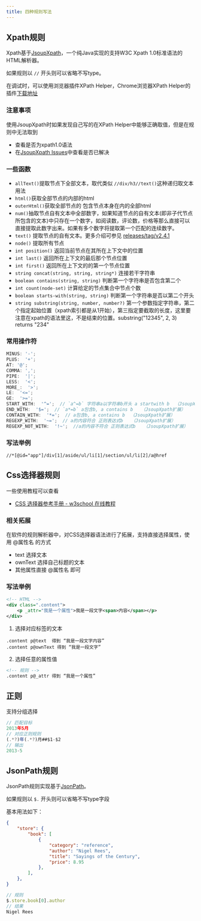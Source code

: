 ```yaml
---
title: 四种规则写法
---
```


## Xpath规则

Xpath基于[JsoupXpath](https://github.com/zhegexiaohuozi/JsoupXpath)，一个纯Java实现的支持W3C Xpath 1.0标准语法的HTML解析器。

如果规则以 `//` 开头则可以省略不写type。

在调试时，可以使用浏览器插件XPath Helper，Chrome浏览器XPath Helper的插件[下载地址](https://chrome.google.com/webstore/detail/xpath-helper/hgimnogjllphhhkhlmebbmlgjoejdpjl)

### 注意事项

使用JsoupXpath时如果发现自己写的在XPath Helper中能够正确取值，但是在规则中无法取到
- 查看是否为xpath1.0语法
- 在[JsoupXpath Issues](https://github.com/zhegexiaohuozi/JsoupXpath/issues)中查看是否已解决

### 一些函数

- `allText()`提取节点下全部文本，取代类似 `//div/h3//text()`这种递归取文本用法
- `html()`获取全部节点的内部的html
- `outerHtml()`获取全部节点的 包含节点本身在内的全部html
- `num()`抽取节点自有文本中全部数字，如果知道节点的自有文本(即非子代节点所包含的文本)中只存在一个数字，如阅读数，评论数，价格等那么直接可以直接提取此数字出来。如果有多个数字将提取第一个匹配的连续数字。
- `text()` 提取节点的自有文本。更多介绍可参见 [releases/tag/v2.4.1](https://github.com/zhegexiaohuozi/JsoupXpath/releases/tag/v2.4.1)
- `node()` 提取所有节点
- `int position()` 返回当前节点在其所在上下文中的位置
- `int last()` 返回所在上下文的最后那个节点位置
- `int first()` 返回所在上下文的的第一个节点位置
- `string concat(string, string, string*)` 连接若干字符串
- `boolean contains(string, string)` 判断第一个字符串是否包含第二个
- `int count(node-set)` 计算给定的节点集合中节点个数
- `boolean starts-with(string, string)` 判断第一个字符串是否以第二个开头
- `string substring(string, number, number?)` 第一个参数指定字符串，第二个指定起始位置（xpath索引都是从1开始），第三指定要截取的长度，这里要注意在xpath的语法里这，不是结束的位置。substring("12345", 2, 3) returns "234"

### 常用操作符

```js
MINUS: '-';
PLUS:  '+';
AT: '@';
COMMA: ',';
PIPE:  '|';
LESS:  '<';
MORE_:  '>';
LE:  '<=';
GE:  '>=';
START_WITH:  '^=';  // `a^=b` 字符串a以字符串b开头 a startwith b  （JsoupXpath扩展）
END_WITH:  '$=';  // `a*=b` a包含b, a contains b   （JsoupXpath扩展）
CONTAIN_WITH:  '*=';  // a包含b, a contains b  （JsoupXpath扩展）
REGEXP_WITH:  '~=';  // a的内容符合 正则表达式b   （JsoupXpath扩展）
REGEXP_NOT_WITH:  '!~';  //a的内容不符合 正则表达式b   （JsoupXpath扩展）
```

### 写法举例

```
//*[@id="app"]/div[1]/aside/ul/li[1]/section/ul/li[2]/a@href
```

## Css选择器规则

一些使用教程可以查看

- [CSS 选择器参考手册 - w3school 在线教程](https://www.w3school.com.cn/cssref/css_selectors.asp)

### 相关拓展

在软件的规则解析器中，对CSS选择器语法进行了拓展，支持直接选择属性，使用 @属性名 的方式

- text 选择文本
- ownText 选择自己标题的文本
- 其他属性直接 @属性名 即可

### 写法举例

```xml
<!-- HTML -->
<div class=".content">
    <p _attr="我是一个属性">我是一段文字<span>内容</span></p>
</div>
```

1. 选择对应标签的文本
```
.content p@text  得到 “我是一段文字内容”
.content p@ownText 得到 “我是一段文字”
```

2. 选择任意的属性值
```xml
<!-- 规则 -->
.content p@_attr 得到 “我是一个属性”
```

## 正则

支持分组选择

```js
// 匹配目标
2013年5月 
// 对应正则规则
(.*?)年(.*?)月##$1-$2
// 输出
2013-5
```

## JsonPath规则

JsonPath规则实现基于[JsonPath](https://github.com/json-path/JsonPath)。

如果规则以 `$.` 开头则可以省略不写type字段

基本用法如下：

```json
{
    "store": {
        "book": [
            {
                "category": "reference",
                "author": "Nigel Rees",
                "title": "Sayings of the Century",
                "price": 8.95
            },
        ],
    },
}
```

```js
// 规则
$.store.book[0].author
// 结果
Nigel Rees
```

